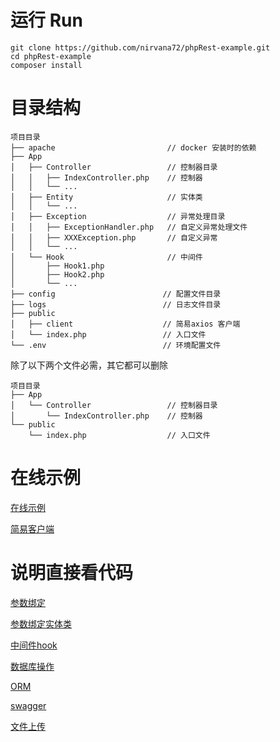 # 运行 Run

~~~
git clone https://github.com/nirvana72/phpRest-example.git
cd phpRest-example
composer install
~~~

# 目录结构
~~~
项目目录
├── apache                         // docker 安装时的依赖
├── App
│   ├── Controller                 // 控制器目录
│   │   ├── IndexController.php    // 控制器
│   │   └── ...
│   ├── Entity                     // 实体类
│   │   └── ...
│   ├── Exception                  // 异常处理目录
│   │   ├── ExceptionHandler.php   // 自定义异常处理文件
│   │   ├── XXXException.php       // 自定义异常
│   │   └── ...
│   └── Hook                       // 中间件
│       ├── Hook1.php 
│       ├── Hook2.php 
│       └── ...
├── config                        // 配置文件目录
├── logs                          // 日志文件目录
├── public
│   ├── client                    // 简易axios 客户端
│   └── index.php                 // 入口文件
└── .env                          // 环境配置文件
~~~

除了以下两个文件必需，其它都可以删除
~~~
项目目录
├── App
│   └── Controller                 // 控制器目录
│       └── IndexController.php    // 控制器
└── public                     
    └── index.php                  // 入口文件
~~~

# 在线示例
[在线示例](http://phprest.nijia.online)

[简易客户端](http://phprest.nijia.online/client/index.html)

# 说明直接看代码
[参数绑定](https://github.com/nirvana72/phpRest-example/blob/main/App/Controller/ParamsController.php)

[参数绑定实体类](https://github.com/nirvana72/phpRest-example/blob/main/App/Controller/EntityController.php)

[中间件hook](https://github.com/nirvana72/phpRest-example/blob/main/App/Controller/HookController.php)

[数据库操作](https://github.com/nirvana72/phpRest-example/blob/main/App/Controller/DbController.php)

[ORM](https://github.com/nirvana72/phpRest-example/blob/main/App/Controller/OrmController.php)

[swagger](https://github.com/nirvana72/phpRest-example/blob/main/App/Controller/SwaggerController.php)

[文件上传](https://github.com/nirvana72/phpRest-example/blob/main/App/Controller/FileUploadController.php)
